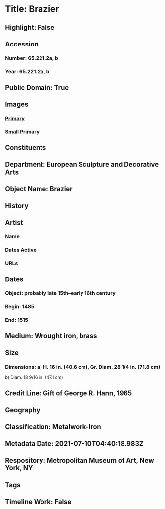 # Title: Brazier
## Highlight: False
## Accession
### Number: 65.221.2a, b
### Year: 65.221.2a, b
## Public Domain: True
## Images
### [Primary](https://images.metmuseum.org/CRDImages/es/original/SF65_221_2ab.jpg)
### [Small Primary](https://images.metmuseum.org/CRDImages/es/web-large/SF65_221_2ab.jpg)
## Constituents
## Department: European Sculpture and Decorative Arts
## Object Name: Brazier
## History
## Artist
### Name
### Dates Active
### URLs
## Dates
### Object: probably late 15th–early 16th century
### Begin: 1485
### End: 1515
## Medium: Wrought iron, brass
## Size
### Dimensions: a) H. 16 in.  (40.6 cm), Gr. Diam. 28 1/4 in. (71.8 cm)
b) Diam. 18 9/16 in. (47.1 cm)
## Credit Line: Gift of George R. Hann, 1965
## Geography
## Classification: Metalwork-Iron
## Metadata Date: 2021-07-10T04:40:18.983Z
## Respository: Metropolitan Museum of Art, New York, NY
## Tags
## Timeline Work: False